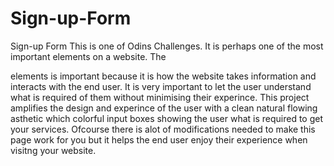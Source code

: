 # Sign-up-Form
Sign-up Form
This is one of Odins Challenges. It is perhaps one of the most important elements on a website. 
The <form> elements is important because it is how the website takes information and interacts with the end user. 
It is very important to let the user understand what is required of them without minimising their experince.
This project amplifies the design and experince of the user with a clean natural flowing asthetic which colorful input boxes showing the user what is required to get your services.
Ofcourse there is alot of modifications needed to make this page work for you but it helps the end user enjoy their experience when visitng your website. 